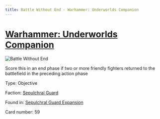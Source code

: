 ```yaml
---
title: Battle Without End - Warhammer: Underworlds Companion
---
```


# [Warhammer: Underworlds Companion](https://guidokessels.github.io/wh-underworlds)

  

![Battle Without End](https://warhammerunderworlds.com/wp-content/uploads/sites/6/2017/12/059_ENG-Battle-Without-End.png)

Score this in an end phase if two or more friendly fighters returned to the battlefield in the preceding action phase

Type: Objective

Faction: [Sepulchral Guard](https://guidokessels.github.io/wh-underworlds/factions/sepulchral-guard)

Found in: [Sepulchral Guard Expansion](https://guidokessels.github.io/wh-underworlds/locations/sepulchral-guard-expansion)

Card number: 59
